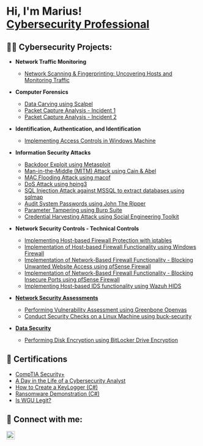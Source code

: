<h1>Hi, I'm Marius! <br/><a href="https://www.linkedin.com/in/mariusstaimez/" target="_blank">Cybersecurity Professional</a></h1>

<h2>👨‍💻 Cybersecurity Projects:</h2>

- <b>Network Traffic Monitoring</b>
    - <a href="https://github.com/Marius-hubb/Network-Scanning" target="_blank">Network Scanning & Fingerprinting: Uncovering Hosts and Monitoring Traffic</a>
    
- <b> Computer Forensics</b>
    - <a href="https://github.com/Marius-hubb/File-Carving" target="_blank">Data Carving using Scalpel</a>
    - <a href="https://github.com/Marius-hubb/Packet-Capture-Analysis" target="_blank">Packet Capture Analysis - Incident 1</a>
    - <a href="https://github.com/Marius-hubb/Packet-Capture-Analysis2" target="_blank">Packet Capture Analysis - Incident 2</a>

- <b>Identification, Authentication, and Identification</b>
    - <a href="https://github.com/Marius-hubb/Access-Control-Windows" target="_blank">Implementing Access Controls in Windows Machine
</a>

- <b>Information Security Attacks</b>

  - <a href="https://github.com/Marius-hubb/Backdoor-Attack" target="_blank">Backdoor Exploit using Metasploit</a>
  - <a href="https://github.com/Marius-hubb/MITM-Attack" target="_blank">Man-in-the-Middle (MITM) Attack using Cain & Abel</a>
  - <a href="https://github.com/Marius-hubb/MAC-Flooding-Attack" target="_blank">MAC Flooding Attack using macof</a>
  - <a href="https://github.com/Marius-hubb/DoS-Attack" target="_blank">DoS Attack using hping3</a>
  - <a href="https://github.com/Marius-hubb/SQL-Injection-Attack" target="_blank">SQL Injection Attack against MSSQL to extract databases using sqlmap</a>
  - <a href="https://github.com/Marius-hubb/John-the-Ripper" target="_blank">Audit System Passwords using John The Ripper</a>
  - <a href="https://github.com/Marius-hubb/Burp-Suite" target="_blank">Parameter Tampering using Burp Suite</a>
  - <a href="https://github.com/Marius-hubb/Social-Engineering-Toolkit" target="_blank">Credential Harvesting Attack using Social Engineering Toolkit</a>
  
- <b>Network Security Controls - Technical Controls</b>
    - <a href="https://github.com/Marius-hubb/IPTables" target="_blank">Implementing Host-based Firewall Protection with iptables
    - <a href="https://github.com/Marius-hubb/Windows-Firewall" target="_blank">Implementation of Host-based Firewall Functionality using Windows Firewall
    - <a href="https://github.com/Marius-hubb/pfSense" target="_blank">Implementation of Network-Based Firewall Functionality - Blocking Unwanted Website Access using pfSense Firewall
    - <a href="https://github.com/Marius-hubb/Port-Block-pfSense" target="_blank">Implementation of Network-Based Firewall Functionality - Blocking Insecure Ports using pfSense Firewall
    - <a href="https://github.com/Marius-hubb/Wazuh" target="_blank">Implementing Host-based IDS functionality using Wazuh HIDS
 

- <b>Network Security Assessments</b>
    - <a href="https://github.com/Marius-hubb/OpenVas" target="_blank">Performing Vulnerability Assessment using Greenbone Openvas</a>
    - <a href="https://github.com/Marius-hubb/buck-security" target="_blank">Conduct Security Checks on a Linux Machine using buck-security

- <b>Data Security</b>
    - <a href="https://github.com/Marius-hubb/Bitlocker" target="_blank">Performing Disk Encryption using BitLocker Drive Encryption
</a>

     


      
</a>



<h2>📄 Certifications</h2>

- <a href="https://www.credly.com/badges/c90e5e19-85ea-483d-8319-b0982b0d5294/linked_in_profile" target="_blank">CompTIA Security+</a>
- <a href="https://www.youtube.com/watch?v=uHy3oM7NnoU" target="_blank">A Day in the Life of a Cybersecurity Analyst</a>
- <a href="https://www.youtube.com/watch?v=N-L9hklSlNk" target="_blank">How to Create a KeyLogger (C#)</a>
- <a href="https://www.youtube.com/watch?v=OfvdQeh79s0" target="_blank">Ransomware Demonstration (C#)</a>
- <a href="https://www.youtube.com/watch?v=E2MwRWxDBkA" target="_blank">Is WGU Legit?</a>

<h2>🤝 Connect with me:</h2>

<a href="https://linkedin.com/in/mariusstaimez" target="_blank">
  <img align="left" alt="JoshMadakor | LinkedIn" width="22px" src="https://cdn.jsdelivr.net/npm/simple-icons@v3/icons/linkedin.svg" />
</a>

<!--
**joshmadakor1/joshmadakor1** is a ✨ _special_ ✨ repository because its `README.md` (this file) appears on your GitHub profile.

Here are some ideas to get you started:

- 🌟 I’m currently working on ...
- 🌱 I’m currently learning ...
- 👯 I’m looking to collaborate on ...
- 🧐 I’m looking for help with ...
- 💬 Ask me about ...
- 📧 How to reach me: ...
- 😄 Pronouns: ...
- ⚡ Fun fact: ...
-->
